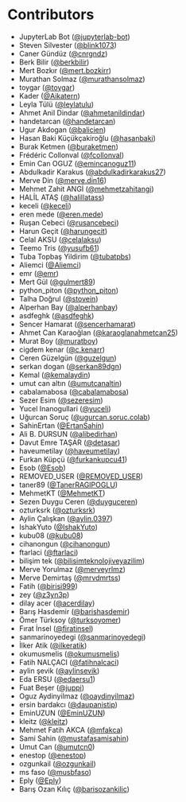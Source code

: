 # Contributors

* JupyterLab Bot ([@jupyterlab-bot](https://crowdin.com/profile/jupyterlab-bot))
* Steven Silvester ([@blink1073](https://crowdin.com/profile/blink1073))
* Caner Gündüz ([@cnrgndz](https://crowdin.com/profile/cnrgndz))
* Berk Bilir ([@berkbilir](https://crowdin.com/profile/berkbilir))
* Mert Bozkır ([@mert.bozkirr](https://crowdin.com/profile/mert.bozkirr))
* Murathan Solmaz ([@murathansolmaz](https://crowdin.com/profile/murathansolmaz))
* toygar ([@toygar](https://crowdin.com/profile/toygar))
* Kader ([@Aikatern](https://crowdin.com/profile/Aikatern))
* Leyla Tülü ([@leylatulu](https://crowdin.com/profile/leylatulu))
* Ahmet Anil Dindar ([@ahmetanildindar](https://crowdin.com/profile/ahmetanildindar))
* handetarcan ([@handetarcan](https://crowdin.com/profile/handetarcan))
* Ugur Akdogan ([@balicien](https://crowdin.com/profile/balicien))
* Hasan Baki Küçükçakiroğlu ([@hasanbaki](https://crowdin.com/profile/hasanbaki))
* Burak Ketmen ([@buraketmen](https://crowdin.com/profile/buraketmen))
* Frédéric Collonval ([@fcollonval](https://crowdin.com/profile/fcollonval))
* Emin Can OGUZ ([@emincanoguz11](https://crowdin.com/profile/emincanoguz11))
* Abdulkadir Karakus ([@abdulkadirkarakus27](https://crowdin.com/profile/abdulkadirkarakus27))
* Merve Din ([@merve.din16](https://crowdin.com/profile/merve.din16))
* Mehmet Zahit ANGİ ([@mehmetzahitangi](https://crowdin.com/profile/mehmetzahitangi))
* HALİL ATAŞ ([@halillatass](https://crowdin.com/profile/halillatass))
* keceli ([@keceli](https://crowdin.com/profile/keceli))
* eren mede ([@eren.mede](https://crowdin.com/profile/eren.mede))
* Ruşan Cebeci ([@rusancebeci](https://crowdin.com/profile/rusancebeci))
* Harun Geçit ([@harungecit](https://crowdin.com/profile/harungecit))
* Celal AKSU ([@celalaksu](https://crowdin.com/profile/celalaksu))
* Teemo Tris ([@yusufb61](https://crowdin.com/profile/yusufb61))
* Tuba Topbaş Yildirim ([@tubatpbs](https://crowdin.com/profile/tubatpbs))
* Aliemci ([@Aliemci](https://crowdin.com/profile/Aliemci))
* emr ([@emr](https://crowdin.com/profile/emr))
* Mert Gül ([@gulmert89](https://crowdin.com/profile/gulmert89))
* python_piton ([@python_piton](https://crowdin.com/profile/python_piton))
* Talha Doğrul ([@stovein](https://crowdin.com/profile/stovein))
* Alperhan Bay ([@alperhanbay](https://crowdin.com/profile/alperhanbay))
* asdfeghk ([@asdfeghk](https://crowdin.com/profile/asdfeghk))
* Sencer Hamarat ([@sencerhamarat](https://crowdin.com/profile/sencerhamarat))
* Ahmet Can Karaoğlan ([@karaoglanahmetcan25](https://crowdin.com/profile/karaoglanahmetcan25))
* Murat Boy ([@muratboy](https://crowdin.com/profile/muratboy))
* cigdem kenar ([@c.kenarr](https://crowdin.com/profile/c.kenarr))
* Ceren Güzelgün ([@guzelgun](https://crowdin.com/profile/guzelgun))
* serkan dogan ([@serkan89dgn](https://crowdin.com/profile/serkan89dgn))
* Kemal ([@kemalaydin](https://crowdin.com/profile/kemalaydin))
* umut can altın ([@umutcanaltin](https://crowdin.com/profile/umutcanaltin))
* cabalamabosa ([@cabalamabosa](https://crowdin.com/profile/cabalamabosa))
* Sezer Esim ([@sezeresim](https://crowdin.com/profile/sezeresim))
* Yucel Inanogullari ([@yuceli](https://crowdin.com/profile/yuceli))
* Uğurcan Soruç ([@ugurcan.soruc.colab](https://crowdin.com/profile/ugurcan.soruc.colab))
* SahinErtan ([@ErtanSahin](https://crowdin.com/profile/ErtanSahin))
* Ali B. DURSUN ([@alibedirhan](https://crowdin.com/profile/alibedirhan))
* Davut Emre TAŞAR ([@detasar](https://crowdin.com/profile/detasar))
* haveumetilay ([@haveumetilay](https://crowdin.com/profile/haveumetilay))
* Furkan Küpçü ([@furkankupcu41](https://crowdin.com/profile/furkankupcu41))
* Esob ([@Esob](https://crowdin.com/profile/Esob))
* REMOVED_USER ([@REMOVED_USER](https://crowdin.com/profile/REMOVED_USER))
* taner89 ([@TanerRAGIPOGLU](https://crowdin.com/profile/TanerRAGIPOGLU))
* MehmetKT ([@MehmetKT](https://crowdin.com/profile/MehmetKT))
* Sezen Duygu Ceren ([@duyguceren](https://crowdin.com/profile/duyguceren))
* ozturksrk ([@ozturksrk](https://crowdin.com/profile/ozturksrk))
* Aylin Çalışkan ([@aylin.0397](https://crowdin.com/profile/aylin.0397))
* IshakYuto ([@IshakYuto](https://crowdin.com/profile/IshakYuto))
* kubu08 ([@kubu08](https://crowdin.com/profile/kubu08))
* cihanongun ([@cihanongun](https://crowdin.com/profile/cihanongun))
* ftarlaci ([@ftarlaci](https://crowdin.com/profile/ftarlaci))
* bilişim tek ([@bilisimteknolojiveyazilim](https://crowdin.com/profile/bilisimteknolojiveyazilim))
* Merve Yorulmaz ([@merveyrlmz](https://crowdin.com/profile/merveyrlmz))
* Merve Demirtaş ([@mrvdmrtss](https://crowdin.com/profile/mrvdmrtss))
* Fatih ([@birisi999](https://crowdin.com/profile/birisi999))
* zey ([@z3yn3p](https://crowdin.com/profile/z3yn3p))
* dilay acer ([@acerdilay](https://crowdin.com/profile/acerdilay))
* Barış Hasdemir ([@barishasdemir](https://crowdin.com/profile/barishasdemir))
* Ömer Türksoy ([@turksoyomer](https://crowdin.com/profile/turksoyomer))
* Fırat İnsel ([@firatinsel](https://crowdin.com/profile/firatinsel))
* sanmarinoyedegi ([@sanmarinoyedegi](https://crowdin.com/profile/sanmarinoyedegi))
* İlker Atik ([@ilkeratik](https://crowdin.com/profile/ilkeratik))
* okumusmelis ([@okumusmelis](https://crowdin.com/profile/okumusmelis))
* Fatih NALÇACI ([@fatihnalcaci](https://crowdin.com/profile/fatihnalcaci))
* aylin şevik ([@aylinsevik](https://crowdin.com/profile/aylinsevik))
* Eda ERSU ([@edaersu1](https://crowdin.com/profile/edaersu1))
* Fuat Beşer ([@juppi](https://crowdin.com/profile/juppi))
* Oguz Aydinyilmaz ([@oaydinyilmaz](https://crowdin.com/profile/oaydinyilmaz))
* ersin bardakcı ([@daupanistip](https://crowdin.com/profile/daupanistip))
* EminUZUN ([@EminUZUN](https://crowdin.com/profile/EminUZUN))
* kleitz ([@kleitz](https://crowdin.com/profile/kleitz))
* Mehmet Fatih AKCA ([@mfakca](https://crowdin.com/profile/mfakca))
* Sami Sahin ([@mustafasamisahin](https://crowdin.com/profile/mustafasamisahin))
* Umut Can ([@umutcn0](https://crowdin.com/profile/umutcn0))
* enestop ([@enestop](https://crowdin.com/profile/enestop))
* ozgunkail ([@ozgunkail](https://crowdin.com/profile/ozgunkail))
* ms faso ([@musbfaso](https://crowdin.com/profile/musbfaso))
* Eply ([@Eply](https://crowdin.com/profile/Eply))
* Barış Ozan Kılıç ([@barisozankilic](https://crowdin.com/profile/barisozankilic))

